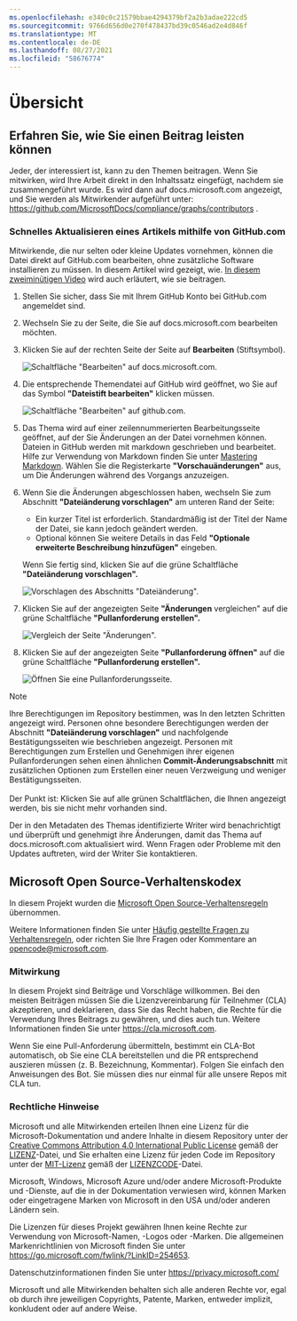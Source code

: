 ```yaml
---
ms.openlocfilehash: e340c0c21579bbae4294379bf2a2b3adae222cd5
ms.sourcegitcommit: 9766d656d0e270f478437bd39c0546ad2e4d846f
ms.translationtype: MT
ms.contentlocale: de-DE
ms.lasthandoff: 08/27/2021
ms.locfileid: "58676774"
---
```

# <a name="overview"></a>Übersicht

## <a name="learn-how-to-contribute"></a>Erfahren Sie, wie Sie einen Beitrag leisten können

Jeder, der interessiert ist, kann zu den Themen beitragen. Wenn Sie mitwirken, wird Ihre Arbeit direkt in den Inhaltssatz eingefügt, nachdem sie zusammengeführt wurde. Es wird dann auf docs.microsoft.com angezeigt, und Sie werden als Mitwirkender aufgeführt unter: <https://github.com/MicrosoftDocs/compliance/graphs/contributors> .

### <a name="quickly-update-an-article-using-githubcom"></a>Schnelles Aktualisieren eines Artikels mithilfe von GitHub.com

Mitwirkende, die nur selten oder kleine Updates vornehmen, können die Datei direkt auf GitHub.com bearbeiten, ohne zusätzliche Software installieren zu müssen. In diesem Artikel wird gezeigt, wie. [In diesem zweiminütigen Video](https://www.microsoft.com/videoplayer/embed/RE1XQTG) wird auch erläutert, wie sie beitragen.

1. Stellen Sie sicher, dass Sie mit Ihrem GitHub Konto bei GitHub.com angemeldet sind.
2. Wechseln Sie zu der Seite, die Sie auf docs.microsoft.com bearbeiten möchten.
3. Klicken Sie auf der rechten Seite der Seite auf **Bearbeiten** (Stiftsymbol).

   ![Schaltfläche "Bearbeiten" auf docs.microsoft.com.](compliance/media/quick-update-edit.png)

4. Die entsprechende Themendatei auf GitHub wird geöffnet, wo Sie auf das Symbol **"Dateistift bearbeiten"** klicken müssen.

   ![Schaltfläche "Bearbeiten" auf github.com.](compliance/media/quick-update-github.png)

5. Das Thema wird auf einer zeilennummerierten Bearbeitungsseite geöffnet, auf der Sie Änderungen an der Datei vornehmen können. Dateien in GitHub werden mit markdown geschrieben und bearbeitet. Hilfe zur Verwendung von Markdown finden Sie unter [Mastering Markdown](https://guides.github.com/features/mastering-markdown/). Wählen Sie die Registerkarte **"Vorschauänderungen"** aus, um Die Änderungen während des Vorgangs anzuzeigen.

6. Wenn Sie die Änderungen abgeschlossen haben, wechseln Sie zum Abschnitt **"Dateiänderung vorschlagen"** am unteren Rand der Seite:

   - Ein kurzer Titel ist erforderlich. Standardmäßig ist der Titel der Name der Datei, sie kann jedoch geändert werden.
   - Optional können Sie weitere Details in das Feld **"Optionale erweiterte Beschreibung hinzufügen"** eingeben.

   Wenn Sie fertig sind, klicken Sie auf die grüne Schaltfläche **"Dateiänderung vorschlagen".**

   ![Vorschlagen des Abschnitts "Dateiänderung".](compliance/media/propose-file-change.png)

7. Klicken Sie auf der angezeigten Seite **"Änderungen** vergleichen" auf die grüne Schaltfläche **"Pullanforderung erstellen".**

   ![Vergleich der Seite "Änderungen".](compliance/media/comparing-changes-page.png)

8. Klicken Sie auf der angezeigten Seite **"Pullanforderung öffnen"** auf die grüne Schaltfläche **"Pullanforderung erstellen".**

   ![Öffnen Sie eine Pullanforderungsseite.](compliance/media/open-a-pull-request-page.png)

> [!NOTE]
> Ihre Berechtigungen im Repository bestimmen, was In den letzten Schritten angezeigt wird. Personen ohne besondere Berechtigungen werden der Abschnitt **"Dateiänderung vorschlagen"** und nachfolgende Bestätigungsseiten wie beschrieben angezeigt. Personen mit Berechtigungen zum Erstellen und Genehmigen ihrer eigenen Pullanforderungen sehen einen ähnlichen **Commit-Änderungsabschnitt** mit zusätzlichen Optionen zum Erstellen einer neuen Verzweigung und weniger Bestätigungsseiten.<br/><br/>Der Punkt ist: Klicken Sie auf alle grünen Schaltflächen, die Ihnen angezeigt werden, bis sie nicht mehr vorhanden sind.

Der in den Metadaten des Themas identifizierte Writer wird benachrichtigt und überprüft und genehmigt ihre Änderungen, damit das Thema auf docs.microsoft.com aktualisiert wird. Wenn Fragen oder Probleme mit den Updates auftreten, wird der Writer Sie kontaktieren.

## <a name="microsoft-open-source-code-of-conduct"></a>Microsoft Open Source-Verhaltenskodex

In diesem Projekt wurden die [Microsoft Open Source-Verhaltensregeln](https://opensource.microsoft.com/codeofconduct/) übernommen.

Weitere Informationen finden Sie unter [Häufig gestellte Fragen zu Verhaltensregeln](https://opensource.microsoft.com/codeofconduct/faq/), oder richten Sie Ihre Fragen oder Kommentare an [opencode@microsoft.com](mailto:opencode@microsoft.com).

### <a name="contributing"></a>Mitwirkung

In diesem Projekt sind Beiträge und Vorschläge willkommen.  Bei den meisten Beiträgen müssen Sie die Lizenzvereinbarung für Teilnehmer (CLA) akzeptieren, und deklarieren, dass Sie das Recht haben, die Rechte für die Verwendung Ihres Beitrags zu gewähren, und dies auch tun. Weitere Informationen finden Sie unter <https://cla.microsoft.com>.

Wenn Sie eine Pull-Anforderung übermitteln, bestimmt ein CLA-Bot automatisch, ob Sie eine CLA bereitstellen und die PR entsprechend auszieren müssen (z. B. Bezeichnung, Kommentar). Folgen Sie einfach den Anweisungen des Bot. Sie müssen dies nur einmal für alle unsere Repos mit CLA tun.

### <a name="legal-notices"></a>Rechtliche Hinweise

Microsoft und alle Mitwirkenden erteilen Ihnen eine Lizenz für die Microsoft-Dokumentation und andere Inhalte in diesem Repository unter der [Creative Commons Attribution 4.0 International Public License](https://creativecommons.org/licenses/by/4.0/legalcode) gemäß der [LIZENZ](LICENSE)-Datei, und Sie erhalten eine Lizenz für jeden Code im Repository unter der [MIT-Lizenz](https://opensource.org/licenses/MIT) gemäß der [LIZENZCODE](LICENSE-CODE)-Datei.

Microsoft, Windows, Microsoft Azure und/oder andere Microsoft-Produkte und -Dienste, auf die in der Dokumentation verwiesen wird, können Marken oder eingetragene Marken von Microsoft in den USA und/oder anderen Ländern sein.

Die Lizenzen für dieses Projekt gewähren Ihnen keine Rechte zur Verwendung von Microsoft-Namen, -Logos oder -Marken. Die allgemeinen Markenrichtlinien von Microsoft finden Sie unter <https://go.microsoft.com/fwlink/?LinkID=254653>.

Datenschutzinformationen finden Sie unter <https://privacy.microsoft.com/>

Microsoft und alle Mitwirkenden behalten sich alle anderen Rechte vor, egal ob durch ihre jeweiligen Copyrights, Patente, Marken, entweder implizit, konkludent oder auf andere Weise.
